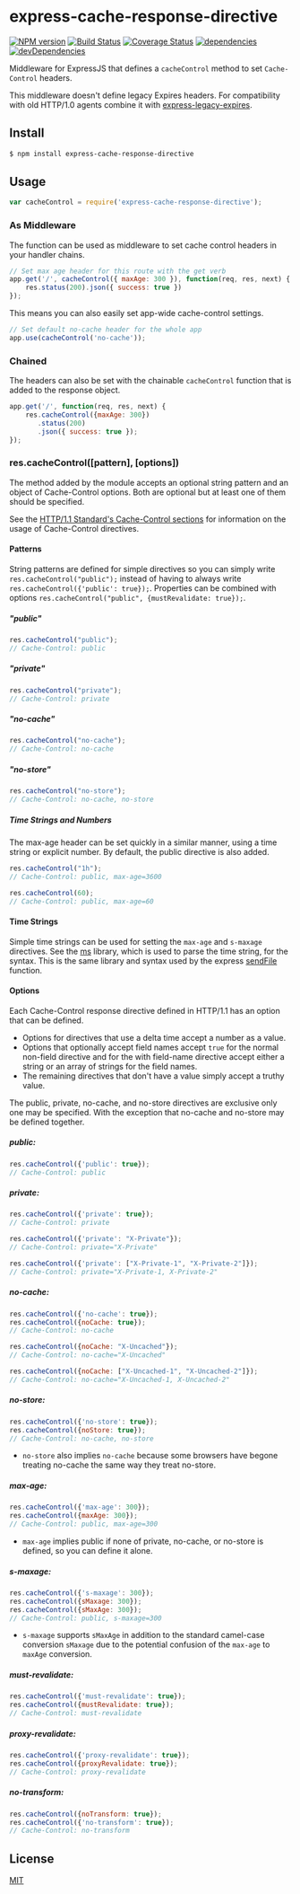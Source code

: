 # express-cache-response-directive

  [![NPM version](https://badge.fury.io/js/express-cache-response-directive.svg)](http://badge.fury.io/js/express-cache-response-directive)
  [![Build Status](https://travis-ci.org/dantman/express-cache-response-directive.svg?branch=develop)](https://travis-ci.org/dantman/express-cache-response-directive)
  [![Coverage Status](https://coveralls.io/repos/dantman/express-cache-response-directive/badge.png?branch=develop)](https://coveralls.io/r/dantman/express-cache-response-directive?branch=develop)
  [![dependencies](https://david-dm.org/dantman/express-cache-response-directive/status.svg)](https://david-dm.org/dantman/express-cache-response-directive)
  [![devDependencies](https://david-dm.org/dantman/express-cache-response-directive/dev-status.svg)](https://david-dm.org/dantman/express-cache-response-directive#info=devDependencies)

Middleware for ExpressJS that defines a `cacheControl` method to set `Cache-Control` headers.

This middleware doesn't define legacy Expires headers. For compatibility with old HTTP/1.0 agents combine it with [express-legacy-expires](https://github.com/dantman/express-legacy-expires).

## Install

```bash
$ npm install express-cache-response-directive
```

## Usage

```js
var cacheControl = require('express-cache-response-directive');
```

### As Middleware

The function can be used as middleware to set cache control headers in your handler chains.

```js
// Set max age header for this route with the get verb
app.get('/', cacheControl({ maxAge: 300 }), function(req, res, next) {
    res.status(200).json({ success: true })
});
```

This means you can also easily set app-wide cache-control settings.

```js
// Set default no-cache header for the whole app
app.use(cacheControl('no-cache'));
```

### Chained

The headers can also be set with the chainable `cacheControl` function that is added to the response object.

```js
app.get('/', function(req, res, next) {
	res.cacheControl({maxAge: 300})
	   .status(200)
       .json({ success: true });
});
```

### res.cacheControl([pattern], [options])

The method added by the module accepts an optional string pattern and an object of Cache-Control options. Both are optional but at least one of them should be specified.

See the [HTTP/1.1 Standard's Cache-Control sections](http://www.w3.org/Protocols/rfc2616/rfc2616-sec14.html#sec14.9) for information on the usage of Cache-Control directives.

#### Patterns

String patterns are defined for simple directives so you can simply write `res.cacheControl("public");` instead of having to always write `res.cacheControl({'public': true});`. Properties can be combined with options `res.cacheControl("public", {mustRevalidate: true});`.

##### "public"

```js
res.cacheControl("public");
// Cache-Control: public
```

##### "private"

```js
res.cacheControl("private");
// Cache-Control: private
```

##### "no-cache"

```js
res.cacheControl("no-cache");
// Cache-Control: no-cache
```

##### "no-store"

```js
res.cacheControl("no-store");
// Cache-Control: no-cache, no-store
```

##### Time Strings and Numbers

The max-age header can be set quickly in a similar manner, using a time string or explicit number. By default, the public directive is also added.

```js
res.cacheControl("1h");
// Cache-Control: public, max-age=3600
```

```js
res.cacheControl(60);
// Cache-Control: public, max-age=60
```

#### Time Strings

Simple time strings can be used for setting the `max-age` and `s-maxage` directives.
See the [ms](https://www.npmjs.org/package/ms) library, which is used to parse the time string, for the syntax.
This is the same library and syntax used by the express [sendFile](http://expressjs.com/api.html#res.sendFile) function.

#### Options

Each Cache-Control response directive defined in HTTP/1.1 has an option that can be defined.
  - Options for directives that use a delta time accept a number as a value.
  - Options that optionally accept field names accept `true` for the normal non-field directive and for the with field-name directive accept either a string or an array of strings for the field names.
  - The remaining directives that don't have a value simply accept a truthy value.

The public, private, no-cache, and no-store directives are exclusive only one may be specified. With the exception that no-cache and no-store may be defined together.

##### public:

```js
res.cacheControl({'public': true});
// Cache-Control: public
```

##### private:

```js
res.cacheControl({'private': true});
// Cache-Control: private
```

```js
res.cacheControl({'private': "X-Private"});
// Cache-Control: private="X-Private"
```

```js
res.cacheControl({'private': ["X-Private-1", "X-Private-2"]});
// Cache-Control: private="X-Private-1, X-Private-2"
```

##### no-cache:

```js
res.cacheControl({'no-cache': true});
res.cacheControl({noCache: true});
// Cache-Control: no-cache
```

```js
res.cacheControl({noCache: "X-Uncached"});
// Cache-Control: no-cache="X-Uncached"
```

```js
res.cacheControl({noCache: ["X-Uncached-1", "X-Uncached-2"]});
// Cache-Control: no-cache="X-Uncached-1, X-Uncached-2"
```

##### no-store:

```js
res.cacheControl({'no-store': true});
res.cacheControl({noStore: true});
// Cache-Control: no-cache, no-store
```

  - `no-store` also implies `no-cache` because some browsers have begone treating no-cache the same way they treat no-store.

##### max-age:

```js
res.cacheControl({'max-age': 300});
res.cacheControl({maxAge: 300});
// Cache-Control: public, max-age=300
```

  - `max-age` implies public if none of private, no-cache, or no-store is defined, so you can define it alone.

##### s-maxage:

```js
res.cacheControl({'s-maxage': 300});
res.cacheControl({sMaxage: 300});
res.cacheControl({sMaxAge: 300});
// Cache-Control: public, s-maxage=300
```

  - `s-maxage` supports `sMaxAge` in addition to the standard camel-case conversion `sMaxage` due to the potential confusion of the `max-age` to `maxAge` conversion.

##### must-revalidate:

```js
res.cacheControl({'must-revalidate': true});
res.cacheControl({mustRevalidate: true});
// Cache-Control: must-revalidate
```

##### proxy-revalidate:

```js
res.cacheControl({'proxy-revalidate': true});
res.cacheControl({proxyRevalidate: true});
// Cache-Control: proxy-revalidate
```

##### no-transform:

```js
res.cacheControl({noTransform: true});
res.cacheControl({'no-transform': true});
// Cache-Control: no-transform
```

## License

[MIT](LICENSE)
